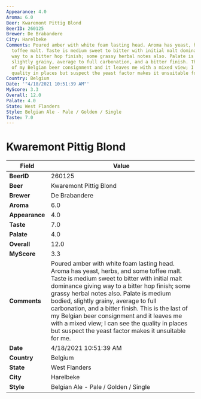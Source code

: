 ```yaml
---
Appearance: 4.0
Aroma: 6.0
Beer: Kwaremont Pittig Blond
BeerID: 260125
Brewer: De Brabandere
City: Harelbeke
Comments: Poured amber with white foam lasting head. Aroma has yeast, herbs, and some
  toffee malt. Taste is medium sweet to bitter with initial malt dominance giving
  way to a bitter hop finish; some grassy herbal notes also. Palate is medium bodied,
  slightly grainy, average to full carbonation, and a bitter finish. This is the last
  of my Belgian beer consignment and it leaves me with a mixed view; I can see the
  quality in places but suspect the yeast factor makes it unsuitable for me.
Country: Belgium
Date: '"4/18/2021 10:51:39 AM"'
MyScore: 3.3
Overall: 12.0
Palate: 4.0
State: West Flanders
Style: Belgian Ale - Pale / Golden / Single
Taste: 7.0
---
```


# Kwaremont Pittig Blond

| Field         | Value |
|---------------|-------|
| **BeerID** | 260125 |
| **Beer** | Kwaremont Pittig Blond |
| **Brewer** | De Brabandere |
| **Aroma** | 6.0 |
| **Appearance** | 4.0 |
| **Taste** | 7.0 |
| **Palate** | 4.0 |
| **Overall** | 12.0 |
| **MyScore** | 3.3 |
| **Comments** | Poured amber with white foam lasting head. Aroma has yeast, herbs, and some toffee malt. Taste is medium sweet to bitter with initial malt dominance giving way to a bitter hop finish; some grassy herbal notes also. Palate is medium bodied, slightly grainy, average to full carbonation, and a bitter finish. This is the last of my Belgian beer consignment and it leaves me with a mixed view; I can see the quality in places but suspect the yeast factor makes it unsuitable for me. |
| **Date** | 4/18/2021 10:51:39 AM |
| **Country** | Belgium |
| **State** | West Flanders |
| **City** | Harelbeke |
| **Style** | Belgian Ale - Pale / Golden / Single |
